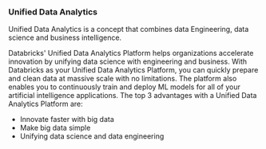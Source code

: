 ### Unified Data Analytics

Unified Data Analytics is a concept that combines data Engineering, data science and business intelligence. 

Databricks' Unified Data Analytics Platform helps organizations accelerate innovation by unifying data science with engineering and business. 
With Databricks as your Unified Data Analytics Platform, you can quickly prepare and clean data at massive scale with no limitations. The platform also enables you 
to continuously train and deploy ML models for all of your artificial intelligence applications. The top 3 advantages with a Unified Data Analytics Platform are:


- Innovate faster with big data
- Make big data simple
- Unifying data science and data engineering
